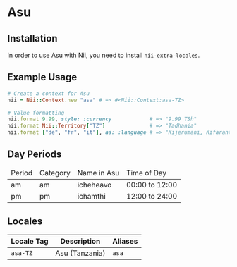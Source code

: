<!-- This file has been generated. Source: languages/_template.md.erb -->

# Asu

## Installation

In order to use Asu with Nii, you need to install `nii-extra-locales`.

## Example Usage

``` ruby
# Create a context for Asu
nii = Nii::Context.new "asa" # => #<Nii::Context:asa-TZ>

# Value formatting
nii.format 9.99, style: :currency            # => "9.99 TSh"
nii.format Nii::Territory["TZ"]              # => "Tadhania"
nii.format ["de", "fr", "it"], as: :language # => "Kijerumani, Kifarantha, Kiitaliaano"
```

## Day Periods


<table>
  <thead>
    <tr>
      <td>Period</td>
      <td>Category</td>
      <td>Name in Asu</td>
      <td>Time of Day</td>
    </tr>
  </thead>
  <tbody>
    <tr>
      <td>am</td>
      <td>am</td>
      <td>icheheavo</td>
      <td>00:00 to 12:00</td>
    </tr>
    <tr>
      <td>pm</td>
      <td>pm</td>
      <td>ichamthi</td>
      <td>12:00 to 24:00</td>
    </tr>
  </tbody>
</table>



## Locales

<table>
  <thead>
    <tr>
      <th>Locale Tag</th>
      <th>Description</th>
      <th>Aliases</th>
    </tr>
  </thead>
  <tbody>
    <tr>
      <td><code>asa-TZ</code></td>
      <td>Asu (Tanzania)</td>
      <td><code>asa</code></td>
    </tr>
  </tbody>
</table>

